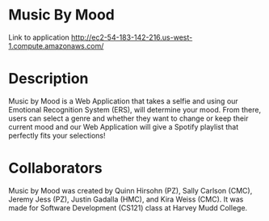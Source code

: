 # Music By Mood
Link to application
http://ec2-54-183-142-216.us-west-1.compute.amazonaws.com/

# Description
Music by Mood is a Web Application that takes a selfie and using our Emotional Recognition System (ERS), will determine your mood. From there, users can select a genre and whether they want to change or keep their current mood and our Web Application will give a Spotify playlist that perfectly fits your selections!

# Collaborators
Music by Mood was created by Quinn Hirsohn (PZ), Sally Carlson (CMC), Jeremy Jess (PZ), Justin Gadalla (HMC), and Kira Weiss (CMC). It was made for Software Development (CS121) class at Harvey Mudd College.


